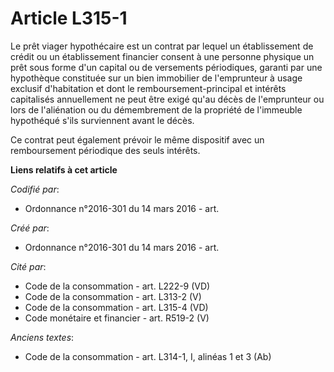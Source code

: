 # Article L315-1

Le prêt viager hypothécaire est un contrat par lequel un établissement de crédit ou un établissement financier consent à une
personne physique un prêt sous forme d'un capital ou de versements périodiques, garanti par une hypothèque constituée sur un
bien immobilier de l'emprunteur à usage exclusif d'habitation et dont le remboursement-principal et intérêts capitalisés
annuellement ne peut être exigé qu'au décès de l'emprunteur ou lors de l'aliénation ou du démembrement de la propriété de
l'immeuble hypothéqué s'ils surviennent avant le décès.

Ce contrat peut également prévoir le même dispositif avec un remboursement périodique des seuls intérêts.

**Liens relatifs à cet article**

_Codifié par_:

  - Ordonnance n°2016-301 du 14 mars 2016 - art.

_Créé par_:

  - Ordonnance n°2016-301 du 14 mars 2016 - art.

_Cité par_:

  - Code de la consommation - art. L222-9 (VD)
  - Code de la consommation - art. L313-2 (V)
  - Code de la consommation - art. L315-4 (VD)
  - Code monétaire et financier - art. R519-2 (V)

_Anciens textes_:

  - Code de la consommation - art. L314-1, I, alinéas 1 et 3 (Ab)

